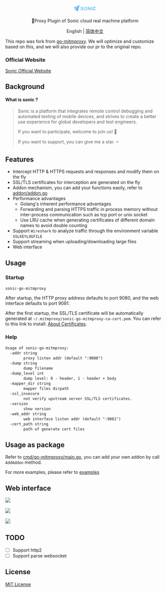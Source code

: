 <p align="center">
  <img width="80px" src="https://raw.githubusercontent.com/SonicCloudOrg/sonic-server/main/logo.png">
</p>
<p align="center">🎉Proxy Plugin of Sonic cloud real machine platform</p>
<p align="center">
  <span>English |</span>
  <a href="https://github.com/SonicCloudOrg/sonic-go-mitmproxy/blob/main/README_CN.md">  
     简体中文
  </a>
</p>

This repo was fork from [go-mitmproxy](https://github.com/lqqyt2423/go-mitmproxy).
We will optimize and customize based on this, and we will also provide our pr to the original repo.

### Official Website
[Sonic Official Website](https://sonic-cloud.gitee.io)
## Background

#### What is sonic ?

> Sonic is a platform that integrates remote control debugging and automated testing of mobile devices, and strives to create a better use experience for global developers and test engineers.
>
>If you want to participate, welcome to join us! 💪
>
>If you want to support, you can give me a star. ⭐


## Features

- Intercept HTTP & HTTPS requests and responses and modify them on the fly
- SSL/TLS certificates for interception are generated on the fly
- Addon mechanism, you can add your functions easily, refer to [addon/addon.go](./addon/addon.go)
- Performance advantages
  - Golang's inherent performance advantages
  - Forwarding and parsing HTTPS traffic in process memory without inter-process communication such as tcp port or unix socket
  - Use LRU cache when generating certificates of different domain names to avoid double counting
- Support `Wireshark` to analyze traffic through the environment variable `SSLKEYLOGFILE`
- Support streaming when uploading/downloading large files
- Web interface

## Usage

### Startup

```
sonic-go-mitmproxy
```

After startup, the HTTP proxy address defaults to port 9080, and the web interface defaults to port 9081.

After the first startup, the SSL/TLS certificate will be automatically generated at `~/.mitmproxy/sonic-go-mitmproxy-ca-cert.pem`. You can refer to this link to install: [About Certificates](https://docs.mitmproxy.org/stable/concepts-certificates/).

### Help

```
Usage of sonic-go-mitmproxy:
  -addr string
    	proxy listen addr (default ":9080")
  -dump string
    	dump filename
  -dump_level int
    	dump level: 0 - header, 1 - header + body
  -mapper_dir string
    	mapper files dirpath
  -ssl_insecure
    	not verify upstream server SSL/TLS certificates.
  -version
    	show version
  -web_addr string
    	web interface listen addr (default ":9081")
  -cert_path string
    	path of generate cert files
```

## Usage as package

Refer to [cmd/go-mitmproxy/main.go](./cmd/go-mitmproxy/main.go), you can add your own addon by call `AddAddon` method.

For more examples, please refer to [examples](./examples)

## Web interface

![](./assets/web-1.png)

![](./assets/web-2.png)

![](./assets/web-3.png)

## TODO

- [ ] Support http2
- [ ] Support parse websocket

## License

[MIT License](./LICENSE)
